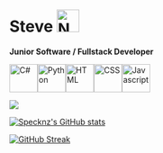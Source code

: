 # Steve <img alt="NZ-Flag" src="https://cdn-icons-png.flaticon.com/512/330/330564.png"  width="40" height="40">
**Junior Software / Fullstack Developer**

<img alt="C#" src="https://cdn-icons-png.flaticon.com/512/6132/6132221.png"  width="50" height="50"><img alt="Python" src="https://cdn-icons-png.flaticon.com/512/5968/5968350.png"  width="50" height="50"><img alt="HTML" src="https://cdn-icons-png.flaticon.com/512/732/732212.png"  width="50" height="50"><img alt="CSS" src="https://cdn-icons-png.flaticon.com/512/732/732190.png"  width="50" height="50"><img alt="Javascript" src="https://cdn-icons-png.flaticon.com/512/5968/5968292.png"  width="50" height="50">

![](https://komarev.com/ghpvc/?username=Specknz)

[![Specknz's GitHub stats](https://github-readme-stats.vercel.app/api?username=Specknz&theme=transparent&show_icons=true&hide=contribs&count_private=true)](https://github.com/anuraghazra/github-readme-stats)

[![GitHub Streak](https://github-readme-streak-stats.herokuapp.com?user=Specknz&theme=transparent)](https://git.io/streak-stats)

<!-- 

--> 
